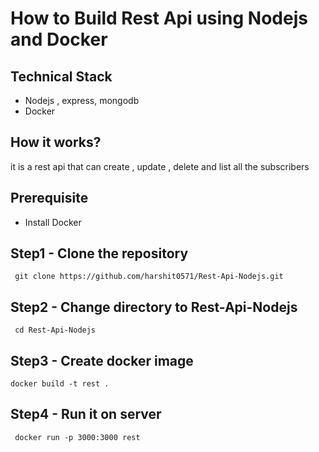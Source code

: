 # How to Build Rest Api using Nodejs and Docker


## Technical Stack

- Nodejs , express, mongodb
- Docker

## How it works?

it is a rest api that can create , update , delete and list all the subscribers

## Prerequisite

- Install Docker

## Step1 - Clone the repository

```
 git clone https://github.com/harshit0571/Rest-Api-Nodejs.git
```

## Step2 - Change directory to Rest-Api-Nodejs

```
 cd Rest-Api-Nodejs
```

## Step3 - Create docker image

```
docker build -t rest .
```

## Step4 - Run it on server

```
 docker run -p 3000:3000 rest
```


